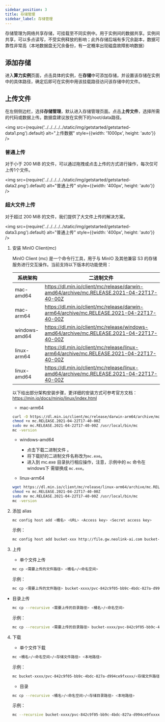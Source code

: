 ```yaml
---
sidebar_position: 3
title: 存储管理
sidebar_label: 存储管理
---
```

存储管理为网络共享存储，可挂载至不同实例中。用于实例间的数据共享。实例间共享，可以多点读写，不受实例释放的影响；此外存储后端有多冗余副本，数据可靠性非常高（本地数据盘无冗余备份，有一定概率出现磁盘故障影响数据）

## 添加存储

进入**算力实例**页面，点击具体的实例，在**存储**中可添加存储，并设置该存储在实例中的具体路径，确定后即可在实例中用该挂载路径访问该存储中的文件。

## 上传文件

在左侧侧边栏，选择**存储管理**，默认进入存储管理页面。点击**上传文件**，选择所需的代码或数据上传。数据盘建议放在实例下的/root/data路径。

<img src={require('../../../../../static/img/getstarted/getstarted-data1.png').default} alt="上传数据" style={{width: '1000px', height: 'auto'}} />

### 普通上传

对于小于 200 MiB 的文件，可以通过拖拽或点击上传的方式进行操作，每次仅可上传1个文件。

<img src={require('../../../../../static/img/getstarted/getstarted-data2.png').default} alt="普通上传" style={{width: '400px', height: 'auto'}} />

### 超大文件上传

对于超过 200 MiB 的文件，我们提供了大文件上传的解决方案。

<img src={require('../../../../../static/img/getstarted/getstarted-data3.png').default} alt="普通上传" style={{width: '400px', height: 'auto'}} />

1. 安装 MinIO Client(mc)

    MinIO Client (mc) 是一个命令行工具，用于与 MinIO 及其他兼容 S3 的存储服务进行交互操作。当前支持以下版本的功能使用：

    | 系统架构         | 二进制文件                       |
    |----------------|--------------------------------|
    |  mac-amd64     | https://dl.min.io/client/mc/release/darwin-amd64/archive/mc.RELEASE.2021-04-22T17-40-00Z|
    |  mac-arm64     | https://dl.min.io/client/mc/release/darwin-arm64/archive/mc.RELEASE.2021-04-22T17-40-00Z |
    |  windows-amd64 | https://dl.min.io/client/mc/release/windows-amd64/archive/mc.RELEASE.2021-04-22T17-40-00Z  |
    |  linux-arm64   | https://dl.min.io/client/mc/release/linux-arm64/archive/mc.RELEASE.2021-04-22T17-40-00Z|
    |  linux-amd64   | https://dl.min.io/client/mc/release/linux-amd64/archive/mc.RELEASE.2021-04-22T17-40-00Z |

    以下给出部分架构安装步骤，更详细的安装方式可参考官方文档：https://min.io/docs/minio/linux/index.html

    - mac-arm64

    ```bash
    curl -O https://dl.min.io/client/mc/release/darwin-arm64/archive/mc.RELEASE.2021-04-22T17-40-00Z
    chmod +x mc.RELEASE.2021-04-22T17-40-00Z
    sudo mv mc.RELEASE.2021-04-22T17-40-00Z /usr/local/bin/mc
    mc -version
    ```

    - windows-amd64
      - 点击下载二进制文件 。
      - 将下载好的二进制文件名称改为`mc.exe`。
      - 进入到 mc.exe 目录执行相应操作，注意，示例中的 `mc` 命令在 windows下 需替换成 `mc.exe`。
    
    - linux-arm64

    ```bash
    wget https://dl.min.io/client/mc/release/linux-arm64/archive/mc.RELEASE.2021-04-22T17-40-00Z
    chmod +x mc.RELEASE.2021-04-22T17-40-00Z
    sudo mv mc.RELEASE.2021-04-22T17-40-00Z /usr/local/bin/mc
    mc -version
    ```

2. 添加 alias

    ```bash
    mc config host add <桶名> <URL> <Access key> <Secret access key>
    ```

    示例：

    ```bash
    mc config host add bucket-xxx http://file.gw.neolink-ai.com bucket-xxx sCKPcR5HNve86pqUC7k133LD25BgSE2dAZ5zxxxx
    ```

3. 上传
   
   - 单个文件上传

   ```bash
   mc cp <需要上传的文件路径> <桶名>/<命名空间>
   ```

   示例：

   ```bash
   mc cp <需要上传的文件路径> bucket-xxxx/pvc-842c9f05-bb9c-4bdc-827a-d994ce9fxxxx
   ```

- 目录上传
  
    ```bash
    mc cp --recursive <需要上传的目录路径> <桶名>/<命名空间>
    ```

    示例：

    ```bash
    mc cp --recursive <需要上传的目录路径> bucket-xxxx/pvc-842c9f05-bb9c-4bdc-827a-d994ce9fxxxx
    ```

4. 下载
   
   - 单个文件下载

   ```bash
   mc <桶名>/<命名空间>/<存储文件路径> <本地路径>
   ```

   示例：

   ```bash
   mc bucket-xxxx/pvc-842c9f05-bb9c-4bdc-827a-d994ce9fxxxx/<存储文件路径> <本地路径>
   ```

   - 目录
     
   ```bash
   mc cp --recursive <桶名>/<命名空间>/<存储目录路径> <本地路径>
   ```

    示例：

    ```bash
    mc --recursive bucket-xxxx/pvc-842c9f05-bb9c-4bdc-827a-d994ce9fxxxx/<存储目录路径> <本地路径>
    ```



